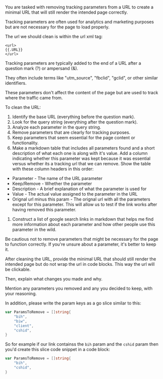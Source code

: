 You are tasked with removing tracking parameters from a URL to create a minimal URL that will still render the intended page correctly.

Tracking parameters are often used for analytics and marketing purposes but are not necessary for the page to load properly.

The url we should clean is within the url xml tag:

```
<url>
{{.URL}}
</url>
```

Tracking parameters are typically added to the end of a URL after a question mark (?) or ampersand (&).

They often include terms like "utm_source", "fbclid", "gclid", or other similar identifiers.

These parameters don't affect the content of the page but are used to track where the traffic came from.

To clean the URL:

1. Identify the base URL (everything before the question mark).
1. Look for the query string (everything after the question mark).
1. Analyze each parameter in the query string.
1. Remove parameters that are clearly for tracking purposes.
1. Keep parameters that seem essential for the page content or functionality.
1. Make a markdown table that includes all parameters found and a short description of what each one is along with it's value. Add a column indicating whether this parameter was kept because it was essential versus whether its a tracking url that we can remove. Show the table with these column headers in this order:

- Parameter - The name of the URL parameter
- Keep/Remove - Whether the parameter
- Description - A brief explanation of what the parameter is used for
- Value - The actual value assigned to the parameter in the URL
- Orignal url minus this param - The orignal url with all the parameters except for this parameter.  This will allow us to test if the link works after having removed this parameter.

1. Construct a list of google search links in markdown that helps me find more information about each parameter and how other people use this parameter in the wild.

Be cautious not to remove parameters that might be necessary for the page to function correctly. If you're unsure about a parameter, it's better to keep it.

After cleaning the URL, provide the minimal URL that should still render the intended page but do not wrap the url in code blocks. This way the url will be clickable.

Then, explain what changes you made and why.

Mention any parameters you removed and any you decided to keep, with your reasoning.

In addition, please write the param keys as a go slice similar to this:

```go
var ParamsToRemove = []string{
	"bih",
	"biw",
	"client",
	"cshid",
}
```

So for example if our link containss the `bih` param and the `cshid` param then you'd create this slice code snippet in a code block:

```go
var ParamsToRemove = []string{
	"bih",
	"cshid",
}
```
